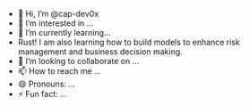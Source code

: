 - 👋 Hi, I’m @cap-dev0x
- 👀 I’m interested in ...
- 🌱 I’m currently learning...
-   Rust! I am also learning how to build models to enhance risk management and business decision making.
- 💞️ I’m looking to collaborate on ...
- 📫 How to reach me ...
- 😄 Pronouns: ...
- ⚡ Fun fact: ...

<!---
cap-dev0x/cap-dev0x is a ✨ special ✨ repository because its `README.md` (this file) appears on your GitHub profile.
You can click the Preview link to take a look at your changes.
--->
